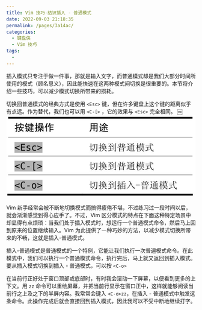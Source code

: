 ```yaml
---
title: Vim 技巧-结识插入 - 普通模式
date: 2022-09-03 21:18:35
permalink: /pages/3a14ac/
categories:
  - 键盘侠
  - Vim 技巧
tags:
  -
---
```


插入模式只专注于做一件事，那就是输入文字，而普通模式却是我们大部分时间所使用的模式（顾名思义），因此能快速在这两种模式间切换是很重要的。本节将介绍一些技巧，可以减少模式切换所带来的损耗。

切换回普通模式的经典方式是使用 `<Esc>` 键，但在许多键盘上这个键的距离似乎有点远。作为替代，我们也可以用 `<C-[>` ，它的效果与 `<Esc>` 完全相同。
￼
![](../../.vuepress/public/img/vim/063.jpg)

Vim 新手经常会被不断地切换模式而搞得疲倦不堪，不过练习过一段时间以后，就会渐渐感觉到得心应手了。不过，Vim 区分模式的特点在下面这种特定场景中却显得有点烦琐：当我们处于插入模式时，想运行一个普通模式命令，然后马上回到原来的位置继续输入。Vim 为此提供了一种巧妙的方法，以减少模式切换所带来的不畅，这就是插入-普通模式。

插入-普通模式是普通模式的一个特例，它能让我们执行一次普遍模式命令。在此模式中，我们可以执行一个普通模式命令，执行完后，马上就又返回到插入模式。要从插入模式切换到插入 - 普通模式，可以按 `<C-o>`

在当前行正好处于窗口顶部或底部时，有时我会滚动一下屏幕，以便看到更多的上下文。用 `zz` 命令可以重绘屏幕，并把当前行显示在窗口正中，这样就能够阅读当前行之上及之下的半屏内容。我常常会键入 `<C-o>zz`，在插入 - 普通模式中触发这条命令。此操作完成后就会直接回到插入模式，因此我可以不受中断地继续打字。
